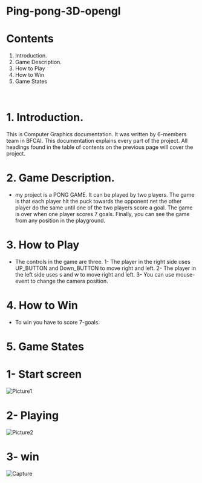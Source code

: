 # Ping-pong-3D-opengl

# Contents
1. Introduction.	
2. Game Description.	
3. How to Play	
4. How to Win	
5. Game States	

 
# 1. Introduction.	

This is Computer Graphics documentation. It was written by 6-members team in BFCAI. This documentation explains every part of the project. All headings found in the table of contents on the previous page will cover the project.

# 2. Game Description.

- my project is a PONG GAME. It can be played by two players. The game is that each player hit the puck towards the opponent net the other player do the same until one of the two players score a goal. The game is over when one player scores 7 goals. Finally, you can see the game from any position in the playground.

# 3. How to Play
- The controls in the game are three.
1-	The player in the right side uses UP_BUTTON and Down_BUTTON to move right and left.
2-	The player in the left side uses s and w to move right and left.
3-	You can use mouse-event to change the camera position.

# 4. How to Win
- To win you have to score 7-goals. 


# 5. Game States



# 1-	Start screen

![Picture1](https://github.com/Halawany1/Ping-pong-3D-opengl/assets/96886506/cdaff4de-68eb-4c73-ae77-ddf0b1fa4ee8)



# 2-	Playing


 ![Picture2](https://github.com/Halawany1/Ping-pong-3D-opengl/assets/96886506/1d8de74f-23f9-4a6b-88a5-204fd8a47823)



# 3-	win 




![Capture](https://github.com/Halawany1/Ping-pong-3D-opengl/assets/96886506/809098a0-78ad-4a3d-af6d-f501816f4388)


 
